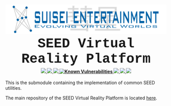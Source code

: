 <h1 align="center">
    <a name="logo" href="https://www.suiseientertainment.com">
        <img src="https://raw.githubusercontent.com/suisei-entertainment/seed/release/assets/suisei_logo_big.png"
             alt="Suisei Entertainment"
             width="1000">
    </a>
    <br>
    <div style="height:80px;font-family:courier;font-size:150%"> SEED Virtual Reality Platform </div>
</h1>

<div align="center">
    <h4>
        <a href="https://travis-ci.org/suisei-entertainment/seed">
            <img src="https://travis-ci.org/suisei-entertainment/seed.svg?branch=development"/>
        </a>
        <a href="https://codeclimate.com/github/suisei-entertainment/seed/test_coverage">
          <img src="https://api.codeclimate.com/v1/badges/f3851432c921cac51934/test_coverage" />
        </a>
        <a href="https://codeclimate.com/github/suisei-entertainment/seed/maintainability">
          <img src="https://api.codeclimate.com/v1/badges/f3851432c921cac51934/maintainability" />
        </a>
        <a href="https://snyk.io/test/github/suisei-entertainment/seed?targetFile=requirements.txt">
          <img src="https://snyk.io/test/github/suisei-entertainment/seed/badge.svg?targetFile=requirements.txt" alt="Known Vulnerabilities" data-canonical-src="https://snyk.io/test/github/suisei-entertainment/seed?targetFile=requirements.txt" style="max-width:100%;">
        </a>
        <a href="https://github.com/suisei-entertainment/stargazers">
            <img src="https://img.shields.io/github/stars/suisei-entertainment/seed.svg?style=plasticr"/>
        </a>
        <a href="href="https://github.com/suisei-entertainment/seed/commits/developmen">
            <img src="https://img.shields.io/github/last-commit/suisei-entertainment/seed.svg?style=plasticr"/>
        </a>
        <a href="href="https://github.com/suisei-entertainment/seed/commits/development">
            <img src="https://img.shields.io/github/license/suisei-entertainment/seed.svg?style=plasticr"/>
        </a>
    </h4>
</div>

This is the submodule containing the implementation of common SEED utilities.

The main repository of the SEED Virtual Reality Platform is located
[here](https://github.com/suisei-entertainment/seed).
